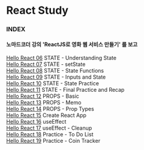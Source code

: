 # React Study

### INDEX

#### 노마드코더 강의 'ReactJS로 영화 웹 서비스 만들기' 를 보고

[Hello React 06](https://github.com/oh29oh29/react-study/tree/master/hello-react-06) STATE - Understanding State  
[Hello React 07](https://github.com/oh29oh29/react-study/tree/master/hello-react-07) STATE - setState  
[Hello React 08](https://github.com/oh29oh29/react-study/tree/master/hello-react-08) STATE - State Functions  
[Hello React 09](https://github.com/oh29oh29/react-study/tree/master/hello-react-09) STATE - Inputs and State  
[Hello React 10](https://github.com/oh29oh29/react-study/tree/master/hello-react-10) STATE - State Practice  
[Hello React 11](https://github.com/oh29oh29/react-study/tree/master/hello-react-11) STATE - Final Practice and Recap  
[Hello React 12](https://github.com/oh29oh29/react-study/tree/master/hello-react-12) PROPS - Basic  
[Hello React 13](https://github.com/oh29oh29/react-study/tree/master/hello-react-13) PROPS - Memo  
[Hello React 14](https://github.com/oh29oh29/react-study/tree/master/hello-react-14) PROPS - Prop Types  
[Hello React 15](https://github.com/oh29oh29/react-study/tree/master/hello-react-15) Create React App  
[Hello React 16](https://github.com/oh29oh29/react-study/tree/master/hello-react-16) useEffect  
[Hello React 17](https://github.com/oh29oh29/react-study/tree/master/hello-react-17) useEffect - Cleanup  
[Hello React 18](https://github.com/oh29oh29/react-study/tree/master/hello-react-18) Practice - To Do List  
[Hello React 19](https://github.com/oh29oh29/react-study/tree/master/hello-react-19) Practice - Coin Tracker  
